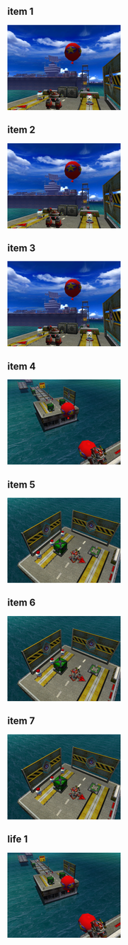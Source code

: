 <style>img{width:256px;display:inline;}</style>
## item 1
![](./WeaponsBed/item-1-1.png)

## item 2
![](./WeaponsBed/item-2-1.png)

## item 3
![](./WeaponsBed/item-3-1.png)

## item 4
![](./WeaponsBed/item-4-1.png)

## item 5
![](./WeaponsBed/item-5-1.png)

## item 6
![](./WeaponsBed/item-6-1.png)

## item 7
![](./WeaponsBed/item-7-1.png)

## life 1
![](./WeaponsBed/life-1-1.png)

